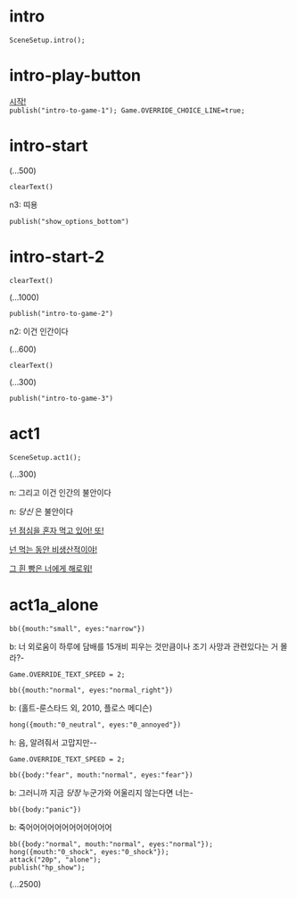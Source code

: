 # intro

`SceneSetup.intro();`

# intro-play-button

[<div class="mini-icon" pic="play1"></div> 시작! <div class="mini-icon" pic="play2"></div>](#intro-start) `publish("intro-to-game-1"); Game.OVERRIDE_CHOICE_LINE=true;`

# intro-start

(...500)

`clearText()`

n3: 띠용

`publish("show_options_bottom")`

# intro-start-2

`clearText()`

(...1000)

`publish("intro-to-game-2")`

n2: 이건 인간이다

(...600)

`clearText()`

(...300)

`publish("intro-to-game-3")`

# act1

`SceneSetup.act1();`

(...300)

n: 그리고 이건 인간의 불안이다

n: _당신_ 은 불안이다

[넌 점심을 혼자 먹고 있어! 또!](#act1a_alone)

[넌 먹는 동안 비생산적이야!](#act1a_productive)

[그 흰 빵은 너에게 해로워!](#act1a_bread)

# act1a_alone

`bb({mouth:"small", eyes:"narrow"})`

b: 너 외로움이 하루에 담배를 15개비 피우는 것만큼이나 조기 사망과 관련있다는 거 몰라?-

`Game.OVERRIDE_TEXT_SPEED = 2;`

`bb({mouth:"normal", eyes:"normal_right"})`

b: (홀트-룬스타드 외, 2010, 플로스 메디슨)

`hong({mouth:"0_neutral", eyes:"0_annoyed"})`

h: 음, 알려줘서 고맙지만--

`Game.OVERRIDE_TEXT_SPEED = 2;`

`bb({body:"fear", mouth:"normal", eyes:"fear"})`

b: 그러니까 지금 *당장* 누군가와 어울리지 않는다면 너는-

`bb({body:"panic"})`

b: 죽어어어어어어어어어어어어

```
bb({body:"normal", mouth:"normal", eyes:"normal"});
hong({mouth:"0_shock", eyes:"0_shock"});
attack("20p", "alone");
publish("hp_show");
```

(...2500)

